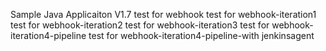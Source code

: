 
Sample Java Applicaiton V1.7
test for webhook
test for webhook-iteration1
test for webhook-iteration2
test for webhook-iteration3
test for webhook-iteration4-pipeline
test for webhook-iteration4-pipeline-with jenkinsagent
